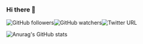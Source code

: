 ### Hi there 👋

![GitHub followers](https://img.shields.io/github/followers/dawamuciil?style=social)![GitHub watchers](https://img.shields.io/github/watchers/dawamuciil/dawamuciil?style=social)![Twitter URL](https://img.shields.io/twitter/url?style=social&url=https%3A%2F%2Ftwitter.com%2Fslowajawam)



![Anurag's GitHub stats](https://github-readme-stats.vercel.app/api?username=dawamuciil&show_icons=true&theme=radical)
<!--
**dawamuciil/dawamuciil** is a ✨ _special_ ✨ repository because its `README.md` (this file) appears on your GitHub profile.

Here are some ideas to get you started:

- 🔭 I’m currently working on ...
- 🌱 I’m currently learning ...
- 👯 I’m looking to collaborate on ...
- 🤔 I’m looking for help with ...
- 💬 Ask me about ...
- 📫 How to reach me: ...
- 😄 Pronouns: ...
- ⚡ Fun fact: ...
-->

<p align="left">
<a href="https://github.com/dawamuciil">
</a>
</p>
